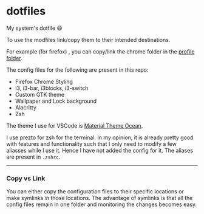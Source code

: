 # dotfiles

My system's dotfile :smile:

To use the modfiles link/copy them to their intended destinations.

For example (for firefox) , you can copy/link the chrome folder in the [profile folder](https://support.mozilla.org/en-US/kb/profiles-where-firefox-stores-user-data).

The config files for the following are present in this repo:

- Firefox Chrome Styling
- i3, i3-bar, i3blocks, i3-switch
- Custom GTK theme
- Wallpaper and Lock background
- Alacritty
- Zsh

The theme I use for VSCode is [Material Theme Ocean](https://marketplace.visualstudio.com/items?itemName=Equinusocio.vsc-material-theme).

I use prezto for zsh for the terminal. In my opinion, it is already pretty good with features and functionality such that I only need to modify a few aliasses while I use it. Hence I have not added the config for it. The aliases are present in `.zshrc`.

---

### Copy vs Link

You can either copy the configuration files to their specific locations or make symlinks in those locations. The advantage of symlinks is that all the config files remain in one folder and monitoring the changes becomes easy.
